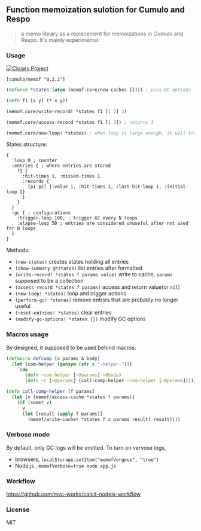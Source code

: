 
Function memoization sulotion for Cumulo and Respo
----

> a memo library as a replacement for memoizations in Cumulo and Respo. It's mainly experimental.

### Usage

[![Clojars Project](https://img.shields.io/clojars/v/cumulo/memof.svg)](https://clojars.org/cumulo/memof)

```edn
[cumulo/memof "0.2.2"]
```

```clojure
(defonce *states (atom (memof.core/new-caches {}))) ; pass GC options

(defn f1 [x y] (* x y))

(memof.core/write-record! *states f1 [1 2] 3)

(memof.core/access-record *states f1 [1 2]) ; returns 3

(memof.core/new-loop! *states) ; when loop is large enough, it will trigger GC
```

States structure:

```edn
{
  :loop 0 ; counter
  :entries { ; where entries are stored
    f1 {
      :hit-times 1, :missed-times 1
      :records {
        [p1 p2] {:value 1, :hit-times 1, :last-hit-loop 1, :initial-loop 1}
      }
    }
  }
  :gc { ; configurations
    :trigger-loop 100, ; trigger GC every N loops
    :elapse-loop 50 ; entries are considered unuseful after not used for N loops
  }
}
```

Methods:

* `(new-states)` creates states holding all entries
* `(show-summary @*states)` list entries after formatted
* `(write-record! *states f params value)` write to cache, `params` supposed to be a collection
* `(access-record *states f params)` access and return value(or `nil`)
* `(new-loop! *states)` loop and trigger actions
* `(perform-gc! *states)` remove entries that are probably no longer useful
* `(reset-entries! *states)` clear entries
* `(modify-gc-options! *states {})` modify GC options

### Macros usage

By designed, it supposed to be used behind macros:

```clj
(defmacro defcomp [x params & body]
  (let [com-helper (gensym (str x "-helper-"))]
    `(do
       (defn ~com-helper [~@params] ~@body)
       (defn ~x [~@params] (call-comp-helper ~com-helper [~@params])))))

(defn call-comp-helper [f params]
  (let [v (memof/access-cache *states f params)]
    (if (some? v)
      v
      (let [result (apply f params)]
        (memof/write-cache! *states f x params result) result))))
```

### Verbose mode

By default, only GC logs will be emitted. To turn on vervose logs,

* browsers, `localStorage.setItem("memofVergose", "true")`
* Node.js , `memofVerbose=true node app.js`

### Workflow

https://github.com/mvc-works/calcit-nodejs-workflow

### License

MIT
